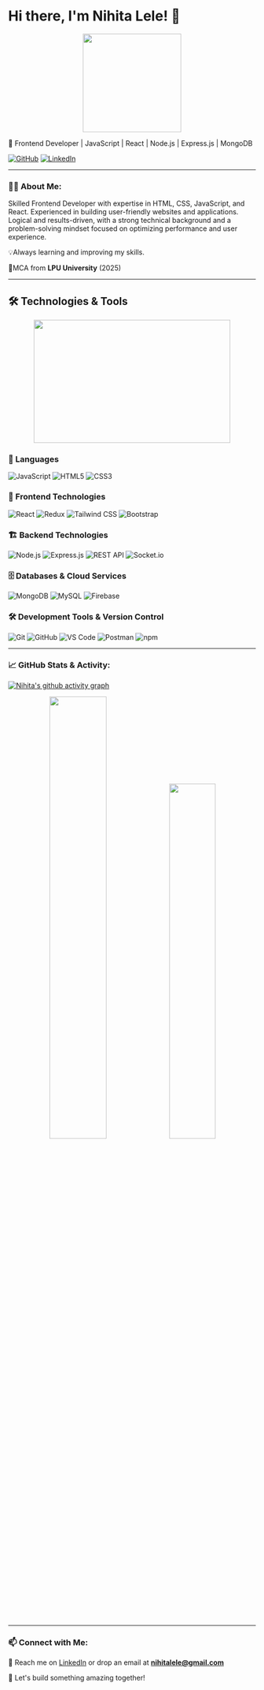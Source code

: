 # Hi there, I'm Nihita Lele! 👋

<p align="center">
<img src="https://media.giphy.com/media/v1.Y2lkPTc5MGI3NjExZTJlbWV3NHEybXFhY3U4YzU4MWVqdGY1YTB3eGcwdzQ2a2hmemtiaSZlcD12MV9naWZzX3NlYXJjaCZjdD1n/Hi2BWtqasFXuXRYOUR/giphy.gif" width="200" height="200"/>
</p>

🚀 Frontend Developer | JavaScript | React | Node.js | Express.js | MongoDB

[![GitHub](https://img.shields.io/badge/GitHub-000?style=for-the-badge&logo=github)](https://github.com/NihitaLele)
[![LinkedIn](https://img.shields.io/badge/LinkedIn-0077B5?style=for-the-badge&logo=linkedin)](https://www.linkedin.com/in/nihita-lele-b1534125a/)

---

### 👨‍💻 About Me:
Skilled Frontend Developer with expertise in HTML, CSS, JavaScript, and React. Experienced in building user-friendly websites and applications. Logical and results-driven, with a strong technical background and a problem-solving mindset focused on optimizing performance and user experience.

💡Always learning and improving my skills. 

📍MCA from **LPU University** (2025)

---

## 🛠 Technologies & Tools

<p align="center">
  <img src="https://media.giphy.com/media/GYtblmdLnemlO/giphy.gif?cid=790b7611colpwwuc47gzfhwsn5a85f5kudhwhm141fb3qkc7&ep=v1_gifs_search&rid=giphy.gif&ct=g" width="400" height="250"/>
</p>


### 🚀 Languages  
![JavaScript](https://img.shields.io/badge/JavaScript-F7DF1E?style=for-the-badge&logo=javascript&logoColor=black) 
![HTML5](https://img.shields.io/badge/HTML5-E34F26?style=for-the-badge&logo=html5&logoColor=white) 
![CSS3](https://img.shields.io/badge/CSS3-1572B6?style=for-the-badge&logo=css3&logoColor=white)  

### 🎨 Frontend Technologies  
![React](https://img.shields.io/badge/React-61DAFB?style=for-the-badge&logo=react&logoColor=black) 
![Redux](https://img.shields.io/badge/Redux-764ABC?style=for-the-badge&logo=redux&logoColor=white) 
![Tailwind CSS](https://img.shields.io/badge/Tailwind%20CSS-38B2AC?style=for-the-badge&logo=tailwind-css&logoColor=white) 
![Bootstrap](https://img.shields.io/badge/Bootstrap-7952B3?style=for-the-badge&logo=bootstrap&logoColor=white)  

### 🏗 Backend Technologies  
![Node.js](https://img.shields.io/badge/Node.js-339933?style=for-the-badge&logo=node.js&logoColor=white) 
![Express.js](https://img.shields.io/badge/Express.js-000000?style=for-the-badge&logo=express&logoColor=white) 
![REST API](https://img.shields.io/badge/REST-02569B?style=for-the-badge&logo=api&logoColor=white) 
![Socket.io](https://img.shields.io/badge/Socket.io-010101?style=for-the-badge&logo=socket.io&logoColor=white)  

### 🗄 Databases & Cloud Services  
![MongoDB](https://img.shields.io/badge/MongoDB-47A248?style=for-the-badge&logo=mongodb&logoColor=white) 
![MySQL](https://img.shields.io/badge/MySQL-4479A1?style=for-the-badge&logo=mysql&logoColor=white) 
![Firebase](https://img.shields.io/badge/Firebase-FFCA28?style=for-the-badge&logo=firebase&logoColor=black)  

### 🛠 Development Tools & Version Control  
![Git](https://img.shields.io/badge/Git-F05032?style=for-the-badge&logo=git&logoColor=white) 
![GitHub](https://img.shields.io/badge/GitHub-181717?style=for-the-badge&logo=github&logoColor=white) 
![VS Code](https://img.shields.io/badge/VS%20Code-007ACC?style=for-the-badge&logo=visual-studio-code&logoColor=white) 
![Postman](https://img.shields.io/badge/Postman-FF6C37?style=for-the-badge&logo=postman&logoColor=white) 
![npm](https://img.shields.io/badge/npm-CB3837?style=for-the-badge&logo=npm&logoColor=white)  

---

### 📈 GitHub Stats & Activity:

[![Nihita's github activity graph](https://github-readme-activity-graph.vercel.app/graph?username=nihitalele&theme=tokyo-night)](https://github.com/nihitalele/github-readme-activity-graph)

<div align="center">
  <img src="https://github-readme-stats.vercel.app/api?username=nihitalele&show_icons=true&theme=radical" width="48%"/>
  <img src="https://github-readme-stats.vercel.app/api/top-langs/?username=nihitalele&layout=compact&theme=radical" width="43%"/>
</div>

---

### 📫 Connect with Me:
📩 Reach me on [LinkedIn](https://www.linkedin.com/in/nihita-lele-b1534125a/) or drop an email at **nihitalele@gmail.com**

🚀 Let's build something amazing together!
